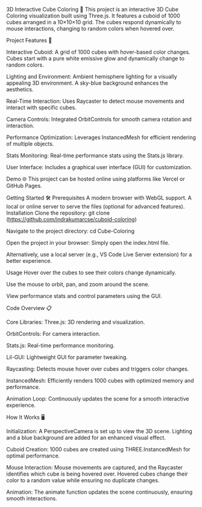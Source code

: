 3D Interactive Cube Coloring 🎨
This project is an interactive 3D Cube Coloring visualization built using Three.js. It features a cuboid of 1000 cubes arranged in a 10×10×10 grid. The cubes respond dynamically to mouse interactions, changing to random colors when hovered over.

Project Features 🚀

Interactive Cuboid:
A grid of 1000 cubes with hover-based color changes.
Cubes start with a pure white emissive glow and dynamically change to random colors.

Lighting and Environment:
Ambient hemisphere lighting for a visually appealing 3D environment.
A sky-blue background enhances the aesthetics.

Real-Time Interaction:
Uses Raycaster to detect mouse movements and interact with specific cubes.

Camera Controls:
Integrated OrbitControls for smooth camera rotation and interaction.

Performance Optimization:
Leverages InstancedMesh for efficient rendering of multiple objects.

Stats Monitoring:
Real-time performance stats using the Stats.js library.

User Interface:
Includes a graphical user interface (GUI) for customization.

Demo 🌐
This project can be hosted online using platforms like Vercel or GitHub Pages.

Getting Started 🛠️
Prerequisites
A modern browser with WebGL support.
A local or online server to serve the files (optional for advanced features).
Installation
Clone the repository:
git clone (https://github.com/indrakumarcse/cuboid-coloring)

Navigate to the project directory:
cd Cube-Coloring

Open the project in your browser:
Simply open the index.html file.

Alternatively, use a local server (e.g., VS Code Live Server extension) for a better experience.

Usage
Hover over the cubes to see their colors change dynamically.

Use the mouse to orbit, pan, and zoom around the scene.

View performance stats and control parameters using the GUI.

Code Overview 📋

Core Libraries:
Three.js: 3D rendering and visualization.

OrbitControls: For camera interaction.

Stats.js: Real-time performance monitoring.

Lil-GUI: Lightweight GUI for parameter tweaking.

Raycasting:
Detects mouse hover over cubes and triggers color changes.

InstancedMesh:
Efficiently renders 1000 cubes with optimized memory and performance.

Animation Loop:
Continuously updates the scene for a smooth interactive experience.

How It Works 🖥️

Initialization:
A PerspectiveCamera is set up to view the 3D scene.
Lighting and a blue background are added for an enhanced visual effect.

Cuboid Creation:
1000 cubes are created using THREE.InstancedMesh for optimal performance.

Mouse Interaction:
Mouse movements are captured, and the Raycaster identifies which cube is being hovered over.
Hovered cubes change their color to a random value while ensuring no duplicate changes.

Animation:
The animate function updates the scene continuously, ensuring smooth interactions.

